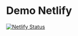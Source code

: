 # Demo Netlify

[![Netlify Status](https://api.netlify.com/api/v1/badges/641ba9d2-bd8b-48f0-b352-e07715876954/deploy-status)](https://app.netlify.com/sites/demo-netlify999/deploys)
